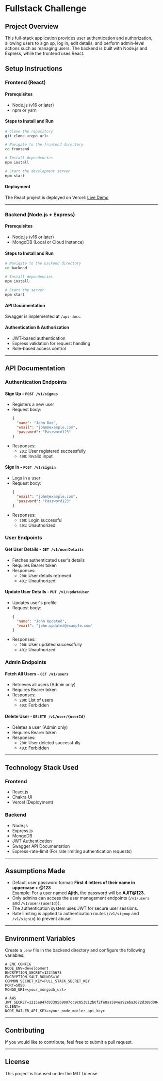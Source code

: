# Fullstack Challenge

## Project Overview
This full-stack application provides user authentication and authorization, allowing users to sign up, log in, edit details, and perform admin-level actions such as managing users. The backend is built with Node.js and Express, while the frontend uses React.

## Setup Instructions

### Frontend (React)

#### Prerequisites
- Node.js (v16 or later)
- npm or yarn

#### Steps to Install and Run
```sh
# Clone the repository
git clone <repo_url>

# Navigate to the frontend directory
cd frontend

# Install dependencies
npm install

# Start the development server
npm start
```

#### Deployment
The React project is deployed on Vercel: [Live Demo](https://fullstack-challenge-kappa.vercel.app/login)

---

### Backend (Node.js + Express)

#### Prerequisites
- Node.js (v16 or later)
- MongoDB (Local or Cloud Instance)

#### Steps to Install and Run
```sh
# Navigate to the backend directory
cd backend

# Install dependencies
npm install

# Start the server
npm start
```

#### API Documentation
Swagger is implemented at `/api-docs`.

#### Authentication & Authorization
- JWT-based authentication
- Express validation for request handling
- Role-based access control

---

## API Documentation

### Authentication Endpoints

#### **Sign Up** - `POST /v1/signup`
- Registers a new user
- Request body:
  ```json
  {
    "name": "John Doe",
    "email": "john@example.com",
    "password": "Password123"
  }
  ```
- Responses:
  - `201`: User registered successfully
  - `400`: Invalid input

#### **Sign In** - `POST /v1/signin`
- Logs in a user
- Request body:
  ```json
  {
    "email": "john@example.com",
    "password": "Password123"
  }
  ```
- Responses:
  - `200`: Login successful
  - `401`: Unauthorized

### User Endpoints

#### **Get User Details** - `GET /v1/userDetails`
- Fetches authenticated user's details
- Requires Bearer token
- Responses:
  - `200`: User details retrieved
  - `401`: Unauthorized

#### **Update User Details** - `PUT /v1/updateUser`
- Updates user's profile
- Request body:
  ```json
  {
    "name": "John Updated",
    "email": "john.updated@example.com"
  }
  ```
- Responses:
  - `200`: User updated successfully
  - `401`: Unauthorized

### Admin Endpoints

#### **Fetch All Users** - `GET /v1/users`
- Retrieves all users (Admin only)
- Requires Bearer token
- Responses:
  - `200`: List of users
  - `403`: Forbidden

#### **Delete User** - `DELETE /v1/user/{userId}`
- Deletes a user (Admin only)
- Requires Bearer token
- Responses:
  - `200`: User deleted successfully
  - `403`: Forbidden

---

## Technology Stack Used

### Frontend
- React.js
- Chakra UI
- Vercel (Deployment)

### Backend
- Node.js
- Express.js
- MongoDB
- JWT Authentication
- Swagger API Documentation
- Express-rate-limit (For rate limiting authentication requests)

---

## Assumptions Made
- Default user password format: **First 4 letters of their name in uppercase + @123**  
  Example: For a user named **Ajith**, the password will be **AJIT@123**.
- Only admins can access the user management endpoints (`/v1/users` and `/v1/user/{userId}`).
- The authentication system uses JWT for secure user sessions.
- Rate limiting is applied to authentication routes (`/v1/signup` and `/v1/signin`) to prevent abuse.

---

## Environment Variables

Create a `.env` file in the backend directory and configure the following variables:

```
# ENC CONFIG
NODE_ENV=development
ENCRYPTION_SECRET=12345678
ENCRYPTION_SALT_ROUNDS=10
COMMON_SECRET_KEY=FULL_STACK_SECRET_KEY
PORT=5050
MONGO_URI=<your_mongodb_url>

# AWS
JWT_SECRET=1215e947d0339569007cc9c853812b0f2fe8aa594ea92eba3672d308d0049a45
CLIENT=
NODE_MAILER_API_KEY=<your_node_mailer_api_key>
```

---

## Contributing
If you would like to contribute, feel free to submit a pull request.

---

## License
This project is licensed under the MIT License.

